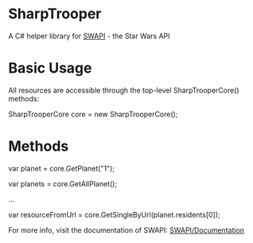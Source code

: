 # SharpTrooper

A C# helper library for [SWAPI](www.swapi.co) - the Star Wars API

# Basic Usage

All resources are accessible through the top-level SharpTrooperCore() methods:

SharpTrooperCore core = new SharpTrooperCore();

# Methods

var planet = core.GetPlanet("1");

var planets = core.GetAllPlanet();

...

var resourceFromUrl = core.GetSingleByUrl<People>(planet.residents[0]);


For more info, visit the documentation of SWAPI: [SWAPI/Documentation](http://swapi.co/documentation)